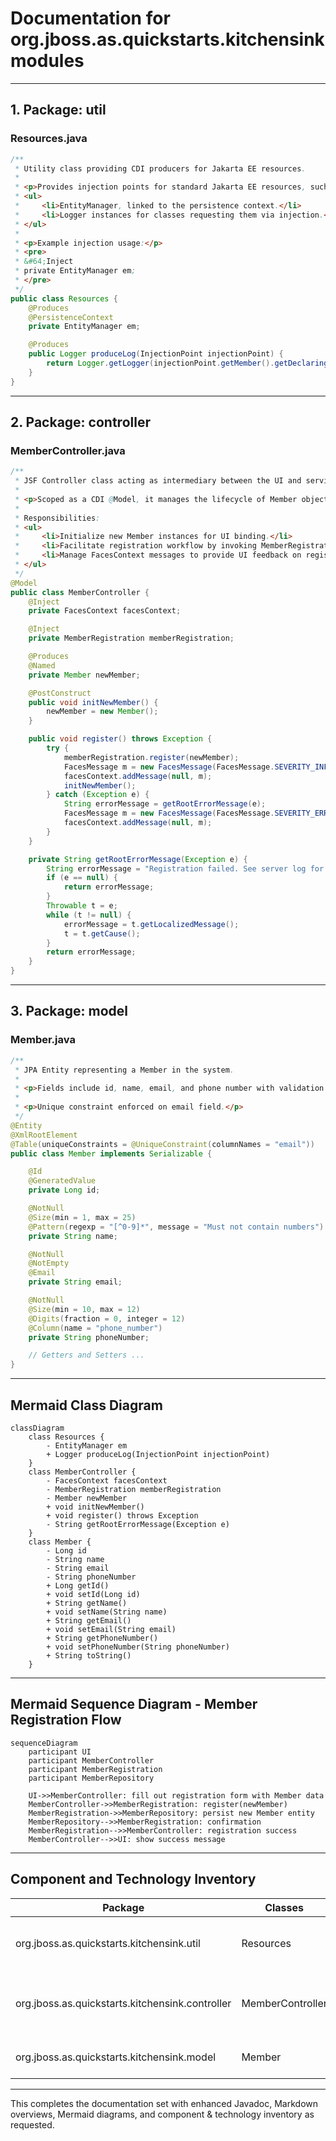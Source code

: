 # Documentation for org.jboss.as.quickstarts.kitchensink modules

---

## 1. Package: util

### Resources.java

```java
/**
 * Utility class providing CDI producers for Jakarta EE resources.
 *
 * <p>Provides injection points for standard Jakarta EE resources, such as:</p>
 * <ul>
 *     <li>EntityManager, linked to the persistence context.</li>
 *     <li>Logger instances for classes requesting them via injection.</li>
 * </ul>
 *
 * <p>Example injection usage:</p>
 * <pre>
 * &#64;Inject
 * private EntityManager em;
 * </pre>
 */
public class Resources {
    @Produces
    @PersistenceContext
    private EntityManager em;

    @Produces
    public Logger produceLog(InjectionPoint injectionPoint) {
        return Logger.getLogger(injectionPoint.getMember().getDeclaringClass().getName());
    }
}
```

---

## 2. Package: controller

### MemberController.java

```java
/**
 * JSF Controller class acting as intermediary between the UI and service layer for managing Member entities.
 *
 * <p>Scoped as a CDI @Model, it manages the lifecycle of Member objects for views and handles registration actions.</p>
 *
 * Responsibilities:
 * <ul>
 *     <li>Initialize new Member instances for UI binding.</li>
 *     <li>Facilitate registration workflow by invoking MemberRegistration service.</li>
 *     <li>Manage FacesContext messages to provide UI feedback on registration success/failure.</li>
 * </ul>
 */
@Model
public class MemberController {
    @Inject
    private FacesContext facesContext;

    @Inject
    private MemberRegistration memberRegistration;

    @Produces
    @Named
    private Member newMember;

    @PostConstruct
    public void initNewMember() {
        newMember = new Member();
    }

    public void register() throws Exception {
        try {
            memberRegistration.register(newMember);
            FacesMessage m = new FacesMessage(FacesMessage.SEVERITY_INFO, "Registered!", "Registration successful");
            facesContext.addMessage(null, m);
            initNewMember();
        } catch (Exception e) {
            String errorMessage = getRootErrorMessage(e);
            FacesMessage m = new FacesMessage(FacesMessage.SEVERITY_ERROR, errorMessage, "Registration unsuccessful");
            facesContext.addMessage(null, m);
        }
    }

    private String getRootErrorMessage(Exception e) {
        String errorMessage = "Registration failed. See server log for more information";
        if (e == null) {
            return errorMessage;
        }
        Throwable t = e;
        while (t != null) {
            errorMessage = t.getLocalizedMessage();
            t = t.getCause();
        }
        return errorMessage;
    }
}
```

---

## 3. Package: model

### Member.java

```java
/**
 * JPA Entity representing a Member in the system.
 *
 * <p>Fields include id, name, email, and phone number with validation constraints.</p>
 *
 * <p>Unique constraint enforced on email field.</p>
 */
@Entity
@XmlRootElement
@Table(uniqueConstraints = @UniqueConstraint(columnNames = "email"))
public class Member implements Serializable {

    @Id
    @GeneratedValue
    private Long id;

    @NotNull
    @Size(min = 1, max = 25)
    @Pattern(regexp = "[^0-9]*", message = "Must not contain numbers")
    private String name;

    @NotNull
    @NotEmpty
    @Email
    private String email;

    @NotNull
    @Size(min = 10, max = 12)
    @Digits(fraction = 0, integer = 12)
    @Column(name = "phone_number")
    private String phoneNumber;

    // Getters and Setters ...
}
```

---

## Mermaid Class Diagram

```mermaid
classDiagram
    class Resources {
        - EntityManager em
        + Logger produceLog(InjectionPoint injectionPoint)
    }
    class MemberController {
        - FacesContext facesContext
        - MemberRegistration memberRegistration
        - Member newMember
        + void initNewMember()
        + void register() throws Exception
        - String getRootErrorMessage(Exception e)
    }
    class Member {
        - Long id
        - String name
        - String email
        - String phoneNumber
        + Long getId()
        + void setId(Long id)
        + String getName()
        + void setName(String name)
        + String getEmail()
        + void setEmail(String email)
        + String getPhoneNumber()
        + void setPhoneNumber(String phoneNumber)
        + String toString()
    }
```

---

## Mermaid Sequence Diagram - Member Registration Flow

```mermaid
sequenceDiagram
    participant UI
    participant MemberController
    participant MemberRegistration
    participant MemberRepository

    UI->>MemberController: fill out registration form with Member data
    MemberController->>MemberRegistration: register(newMember)
    MemberRegistration->>MemberRepository: persist new Member entity
    MemberRepository-->>MemberRegistration: confirmation
    MemberRegistration-->>MemberController: registration success
    MemberController-->>UI: show success message
```

---

## Component and Technology Inventory

| Package                              | Classes                   | Responsibilities                                      | Technologies/Frameworks                  |
|------------------------------------|---------------------------|------------------------------------------------------|----------------------------------------|
| org.jboss.as.quickstarts.kitchensink.util       | Resources                 | CDI producers for EntityManager and Logger           | Jakarta EE CDI, JPA, Logging (java.util.logging) |
| org.jboss.as.quickstarts.kitchensink.controller | MemberController          | JSF Controller managing Member registration UI flow  | JSF, CDI, Jakarta EE, FacesContext     |
| org.jboss.as.quickstarts.kitchensink.model       | Member                    | JPA Entity representing Member                         | JPA (Jakarta.persistence), Bean Validation (jakarta.validation) |

---

This completes the documentation set with enhanced Javadoc, Markdown overviews, Mermaid diagrams, and component & technology inventory as requested.